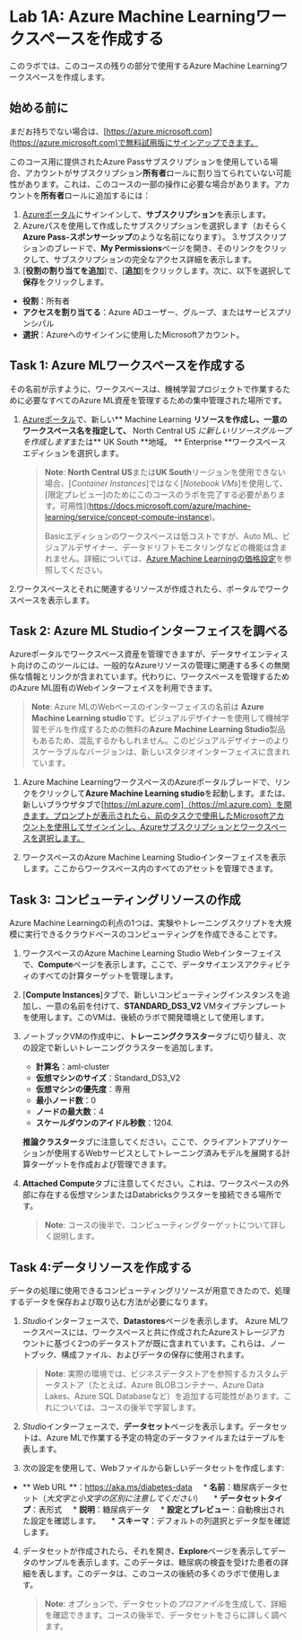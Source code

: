 # Lab 1A: Azure Machine Learningワークスペースを作成する

このラボでは、このコースの残りの部分で使用するAzure Machine Learningワークスペースを作成します。

## 始める前に

まだお持ちでない場合は、[https://azure.microsoft.com](https://azure.microsoft.com)で無料試用版にサインアップできます。

このコース用に提供されたAzure Passサブスクリプションを使用している場合、アカウントがサブスクリプション**所有者**ロールに割り当てられていない可能性があります。これは、このコースの一部の操作に必要な場合があります。アカウントを**所有者**ロールに追加するには：

1. [Azureポータル](https://portal.azure.com)にサインインして、**サブスクリプション**を表示します。
2. Azureパスを使用して作成したサブスクリプションを選択します（おそらく**Azure Pass-スポンサーシップ**のような名前になります）。
3.サブスクリプションのブレードで、**My Permissions**ページを開き、そのリンクをクリックして、サブスクリプションの完全なアクセス詳細を表示します。
4. [**役割の割り当てを追加**]で、[**追加**]をクリックします。次に、以下を選択して**保存**をクリックします。

- **役割**：所有者
- **アクセスを割り当てる**：Azure ADユーザー、グループ、またはサービスプリンシパル
- **選択**：Azureへのサインインに使用したMicrosoftアカウント。




## Task 1: Azure MLワークスペースを作成する

その名前が示すように、ワークスペースは、機械学習プロジェクトで作業するために必要なすべてのAzure ML資産を管理するための集中管理された場所です。

1. [Azureポータル](https://portal.azure.com)で、新しい** Machine Learning **リソースを作成し、一意のワークスペース名を指定して、** North Central US *に新しいリソースグループを作成します*または** UK South **地域。 ** Enterprise **ワークスペースエディションを選択します。


   > **Note**: **North Central US**または**UK South**リージョンを使用できない場合、[*Container Instances*]ではなく[*Notebook VMs*]を使用して、[限定プレビュー]のためにこのコースのラボを完了する必要があります。可用性](https://docs.microsoft.com/azure/machine-learning/service/concept-compute-instance)。
   >
   > Basicエディションのワークスペースは低コストですが、Auto ML、ビジュアルデザイナー、データドリフトモニタリングなどの機能は含まれません。詳細については、[Azure Machine Learningの価格設定](https://azure.microsoft.com/en-us/pricing/details/machine-learning/)を参照してください。

2.ワークスペースとそれに関連するリソースが作成されたら、ポータルでワークスペースを表示します。

## Task 2: Azure ML Studioインターフェイスを調べる

Azureポータルでワークスペース資産を管理できますが、データサイエンティスト向けのこのツールには、一般的なAzureリソースの管理に関連する多くの無関係な情報とリンクが含まれています。代わりに、ワークスペースを管理するためのAzure ML固有のWebインターフェイスを利用できます。

> **Note**: Azure MLのWebベースのインターフェイスの名前は **Azure Machine Learning studio**です。ビジュアルデザイナーを使用して機械学習モデルを作成するための無料の**Azure Machine Learning Studio**製品もあるため、混乱するかもしれません。このビジュアルデザイナーのよりスケーラブルなバージョンは、新しいスタジオインターフェイスに含まれています。

1. Azure Machine LearningワークスペースのAzureポータルブレードで、リンクをクリックして**Azure Machine Learning studio**を起動します。または、新しいブラウザタブで[https://ml.azure.com]（https://ml.azure.com）を開きます。プロンプトが表示されたら、前のタスクで使用したMicrosoftアカウントを使用してサインインし、Azureサブスクリプションとワークスペースを選択します。

1. ワークスペースのAzure Machine Learning Studioインターフェイスを表示します。ここからワークスペース内のすべてのアセットを管理できます。

## Task 3: コンピューティングリソースの作成

Azure Machine Learningの利点の1つは、実験やトレーニングスクリプトを大規模に実行できるクラウドベースのコンピューティングを作成できることです。


1. ワークスペースのAzure Machine Learning Studio Webインターフェイスで、**Compute**ページを表示します。ここで、データサイエンスアクティビティのすべての計算ターゲットを管理します。

1. [**Compute Instances**]タブで、新しいコンピューティングインスタンスを追加し、一意の名前を付けて、**STANDARD_DS3_V2** VMタイプテンプレートを使用します。このVMは、後続のラボで開発環境として使用します。

1. ノートブックVMの作成中に、**トレーニングクラスター**タブに切り替え、次の設定で新しいトレーニングクラスターを追加します。
    * **計算名**：aml-cluster
    * **仮想マシンのサイズ**：Standard_DS3_V2
    * **仮想マシンの優先度**：専用
    * **最小ノード数**：0
    * **ノードの最大数**：4
    * **スケールダウンのアイドル秒数**：1204.

    **推論クラスター**タブに注意してください。ここで、クライアントアプリケーションが使用するWebサービスとしてトレーニング済みモデルを展開する計算ターゲットを作成および管理できます。

4. **Attached Compute**タブに注意してください。これは、ワークスペースの外部に存在する仮想マシンまたはDatabricksクラスターを接続できる場所です。


    > **Note**: コースの後半で、コンピューティングターゲットについて詳しく説明します。

## Task 4:データリソースを作成する

データの処理に使用できるコンピューティングリソースが用意できたので、処理するデータを保存および取り込む方法が必要になります。

1. *Studio*インターフェースで、**Datastores**ページを表示します。 Azure MLワークスペースには、ワークスペースと共に作成されたAzureストレージアカウントに基づく2つのデータストアが既に含まれています。これらは、ノートブック、構成ファイル、およびデータの保存に使用されます。

   > **Note**: 実際の環境では、ビジネスデータストアを参照するカスタムデータストア（たとえば、Azure BLOBコンテナー、Azure Data Lakes、Azure SQL Databaseなど）を追加する可能性があります。これについては、コースの後半で学習します。

2. *Studio*インターフェースで、**データセット**ページを表示します。データセットは、Azure MLで作業する予定の特定のデータファイルまたはテーブルを表します。

3. 次の設定を使用して、Webファイルから新しいデータセットを作成します:
* ** Web URL **：https://aka.ms/diabetes-data
    * **名前**：糖尿病データセット（*大文字と小文字の区別に注意してください*）
    * **データセットタイプ**：表形式
    * **説明**：糖尿病データ
    * **設定とプレビュー**：自動検出された設定を確認します。
    * **スキーマ**：デフォルトの列選択とデータ型を確認します。

4. データセットが作成されたら、それを開き、**Explore**ページを表示してデータのサンプルを表示します。このデータは、糖尿病の検査を受けた患者の詳細を表します。このデータは、このコースの後続の多くのラボで使用します。

    > **Note**: オプションで、データセットの*プロファイル*を生成して、詳細を確認できます。コースの後半で、データセットをさらに詳しく調べます。
